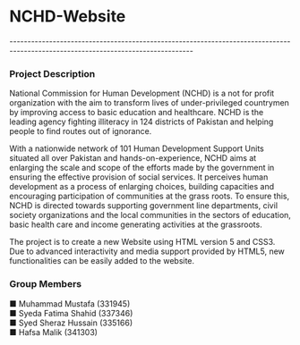 # NCHD-Website
---------------------------------------------------------------------------------------------------------------------------------<br>
### Project Description
National Commission for Human Development (NCHD) is a not for profit organization with the aim to transform lives of under-privileged countrymen by improving access to basic education and healthcare.  NCHD is the leading agency fighting illiteracy in 124 districts of Pakistan and helping people to find routes out of ignorance.

With a nationwide network of 101 Human Development Support Units situated all over Pakistan and hands-on-experience, NCHD aims at enlarging the scale and scope of the efforts made by the government in ensuring the effective provision of social services. It perceives human development as a process of enlarging choices, building capacities and encouraging participation of communities at the grass roots. To ensure this, NCHD is directed towards supporting government line departments, civil society organizations and the local communities in the sectors of education, basic health care and income generating activities at the grassroots. 

The project is to create a new Website using HTML version 5 and CSS3. Due to advanced interactivity and media support provided by HTML5, new functionalities can be easily added to the website.

### Group Members
■ Muhammad Mustafa (331945) <br>
■ Syeda Fatima Shahid (337346) <br>
■ Syed Sheraz Hussain (335166) <br>
■ Hafsa Malik (341303)


